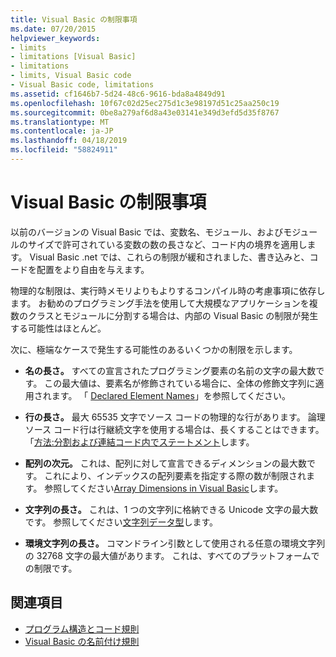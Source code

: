 ```yaml
---
title: Visual Basic の制限事項
ms.date: 07/20/2015
helpviewer_keywords:
- limits
- limitations [Visual Basic]
- limitations
- limits, Visual Basic code
- Visual Basic code, limitations
ms.assetid: cf1646b7-5d24-48c6-9616-bda8a4849d91
ms.openlocfilehash: 10f67c02d25ec275d1c3e98197d51c25aa250c19
ms.sourcegitcommit: 0be8a279af6d8a43e03141e349d3efd5d35f8767
ms.translationtype: MT
ms.contentlocale: ja-JP
ms.lasthandoff: 04/18/2019
ms.locfileid: "58824911"
---
```

# <a name="visual-basic-limitations"></a>Visual Basic の制限事項
以前のバージョンの Visual Basic では、変数名、モジュール、およびモジュールのサイズで許可されている変数の数の長さなど、コード内の境界を適用します。 Visual Basic .net では、これらの制限が緩和されました、書き込みと、コードを配置をより自由を与えます。  
  
 物理的な制限は、実行時メモリよりもよりするコンパイル時の考慮事項に依存します。 お勧めのプログラミング手法を使用して大規模なアプリケーションを複数のクラスとモジュールに分割する場合は、内部の Visual Basic の制限が発生する可能性はほとんど。  
  
 次に、極端なケースで発生する可能性のあるいくつかの制限を示します。  
  
-   **名の長さ。** すべての宣言されたプログラミング要素の名前の文字の最大数です。 この最大値は、要素名が修飾されている場合に、全体の修飾文字列に適用されます。 「 [Declared Element Names](../../../visual-basic/programming-guide/language-features/declared-elements/declared-element-names.md)」を参照してください。  
  
-   **行の長さ。** 最大 65535 文字でソース コードの物理的な行があります。 論理ソース コード行は行継続文字を使用する場合は、長くすることはできます。 「[方法:分割および連結コード内でステートメント](../../../visual-basic/programming-guide/program-structure/how-to-break-and-combine-statements-in-code.md)します。  
  
-   **配列の次元。** これは、配列に対して宣言できるディメンションの最大数です。 これにより、インデックスの配列要素を指定する際の数が制限されます。 参照してください[Array Dimensions in Visual Basic](../../../visual-basic/programming-guide/language-features/arrays/array-dimensions.md)します。  
  
-   **文字列の長さ。** これは、1 つの文字列に格納できる Unicode 文字の最大数です。 参照してください[文字列データ型](../../../visual-basic/language-reference/data-types/string-data-type.md)します。  
  
-   **環境文字列の長さ。** コマンドライン引数として使用される任意の環境文字列の 32768 文字の最大値があります。 これは、すべてのプラットフォームでの制限です。  
  
## <a name="see-also"></a>関連項目

- [プログラム構造とコード規則](../../../visual-basic/programming-guide/program-structure/program-structure-and-code-conventions.md)
- [Visual Basic の名前付け規則](../../../visual-basic/programming-guide/program-structure/naming-conventions.md)
